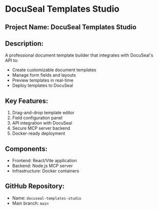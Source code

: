 # DocuSeal Templates Studio

## Project Name: DocuSeal Templates Studio

## Description:
A professional document template builder that integrates with DocuSeal's API to:
- Create customizable document templates
- Manage form fields and layouts
- Preview templates in real-time
- Deploy templates to DocuSeal

## Key Features:
1. Drag-and-drop template editor
2. Field configuration panel
3. API integration with DocuSeal
4. Secure MCP server backend
5. Docker-ready deployment

## Components:
- Frontend: React/Vite application
- Backend: Node.js MCP server
- Infrastructure: Docker containers

## GitHub Repository:
- Name: `docuseal-templates-studio`
- Main branch: `main`